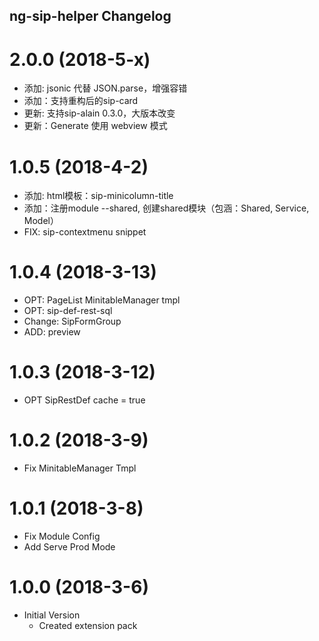 ## ng-sip-helper Changelog

# 2.0.0 (2018-5-x)

* 添加: jsonic 代替 JSON.parse，增强容错
* 添加：支持重构后的sip-card
* 更新: 支持sip-alain 0.3.0，大版本改变
* 更新：Generate 使用 webview 模式

# 1.0.5 (2018-4-2)

* 添加: html模板：sip-minicolumn-title
* 添加：注册module --shared, 创建shared模块（包涵：Shared, Service, Model）
* FIX: sip-contextmenu snippet

# 1.0.4 (2018-3-13)

* OPT: PageList MinitableManager tmpl
* OPT: sip-def-rest-sql
* Change: SipFormGroup
* ADD: preview

# 1.0.3 (2018-3-12)

* OPT SipRestDef cache = true

# 1.0.2 (2018-3-9)

* Fix MinitableManager Tmpl

# 1.0.1 (2018-3-8)

* Fix Module Config
* Add Serve Prod Mode

# 1.0.0 (2018-3-6)

* Initial Version
  * Created extension pack
